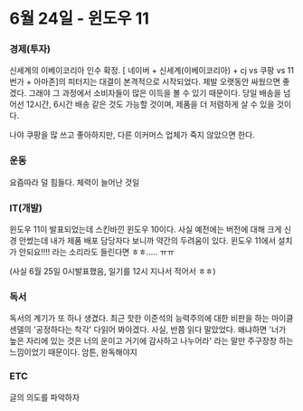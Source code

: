 # 6월 24일 - 윈도우 11

### 경제\(투자\)

신세계의 이베이코리아 인수 확정. \[ 네이버 + 신세계\(이베이코리아\) + cj vs 쿠팡 vs 11번가 + 아마존\]의 피터지는 대결이 본격적으로 시작되었다. 제발 오랫동안 싸웠으면 좋겠다. 그래야 그 과정에서 소비자들이 많은 이득을 볼 수 있기 때문이다. 당일 배송을 넘어선 12시간, 6시간 배송 같은 것도 가능할 것이며, 제품을 더 저렴하게 살 수 있을 것이다.

나야 쿠팡을 많 쓰고 좋아하지만, 다른 이커머스 업체가 죽지 않았으면 한다.

### 운동

요즘따라 덜 힘들다. 체력이 늘어난 것일  


### IT\(개발\)

윈도우 11이 발표되었는데 스킨바낀 윈도우 10이다. 사실 예전에는 버전에 대해 크게 신경 안썼는데 내가 제품 배포 담당자다 보니까 약간의 두려움이 있다. 윈도우 11에서 설치가 안되요!!!! 라는 소리라도 들린다면 ㅎㅎ..... ㅠㅠ

\(사실 6월 25일 0시발표했음, 일기를 12시 지나서 적어서 ㅎㅎ\)

### 독서

독서의 계기가 또 하나 생겼다. 최근 핫한 이준석의 능력주의에 대한 비판을 하는 마이클 센델의 '공정하다는 착각' 다읽어 봐야겠다. 사실, 반쯤 읽다 말았었다. 왜냐하면 '너가 높은 자리에 있는 것은 너의 운이고 거기에 감사하고 나누어라' 라는 말만 주구장창 하는 느낌이었기 때문이다. 암튼, 완독해야지

### ETC

글의 의도를 파악하자

